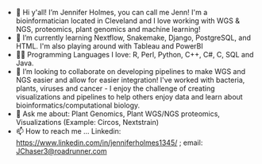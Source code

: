 - 👋 Hi y'all! I’m Jennifer Holmes, you can call me Jenn! I'm a bioinformatician located in Cleveland and I love working with WGS & NGS, proteomics, plant genomics and machine learning!
- 🌱 I’m currently learning Nextflow, Snakemake, Django, PostgreSQL, and HTML. I'm also playing around with Tableau and PowerBI
- 👩‍💻 Programming Languages I love: R, Perl, Python, C++, C#, C, SQL and Java. 
- 💞️ I’m looking to collaborate on developing pipelines to make WGS and NGS easier and allow for easier integration! I've worked with bacteria, plants, viruses and cancer - I enjoy the challenge of creating visualizations and pipelines to help others enjoy data and learn about bioinformatics/computational biology.
- 🌽 Ask me about: Plant Genomics, Plant WGS/NGS proteomics, Visualizations (Example: Circos, Nextstrain)
- 📫 How to reach me ... Linkedin: https://www.linkedin.com/in/jenniferholmes1345/ ; email: JChaser3@roadrunner.com 

<!---
JH36/JH36 is a ✨ special ✨ repository because its `README.md` (this file) appears on your GitHub profile.
You can click the Preview link to take a look at your changes.
--->
